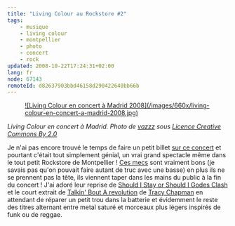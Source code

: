 ```yaml
---
title: "Living Colour au Rockstore #2"
tags:
    - musique
    - living colour
    - montpellier
    - photo
    - concert
    - rock
updated: 2008-10-22T17:24:31+02:00
lang: fr
node: 67143
remoteId: d82637903bbd46158d290422640bb66b
---
```

<figure class="object-center"><a href="/images/living-colour-en-concert-a-madrid-2008.jpg">![Living Colour en concert à Madrid 2008](/images/660x/living-colour-en-concert-a-madrid-2008.jpg)
</a></figure>


*Living Colour en concert à Madrid. Photo de [vazzz](http://flickr.com/photos/vazzz/2883147135/) sous [Licence Creative Commons By 2.0](http://creativecommons.org/licenses/by/2.0/deed.fr)*


Je n'ai pas encore trouvé le temps de faire un petit billet [sur ce concert](/post/living-colour-au-rockstore) et pourtant c'était tout simplement génial, un vrai grand spectacle même dans le tout petit Rockstore de Montpellier ! [Ces mecs](http://www.myspace.com/livingcolourmusic) sont vraiment bons (je savais pas qu'on pouvait faire autant de truc avec une basse) en plus ils ne se prennent pas la tête, ils viennent taper dans les mains du public à la fin du concert ! J'ai adoré leur reprise de [Should I Stay or Should I Go](http://fr.wikipedia.org/wiki/Should_I_Stay_or_Should_I_Go)[des Clash](http://fr.wikipedia.org/wiki/The_Clash) et le court extrait de [Talkin' Bout A revolution](http://en.wikipedia.org/wiki/Talkin%27_Bout_a_Revolution) de [Tracy Chapman](http://fr.wikipedia.org/wiki/Tracy_chapman) en attendant de réparer un petit trou dans la batterie et évidemment le reste des titres alternant entre metal saturé et morceaux plus légers inspirés de funk ou de reggae.

